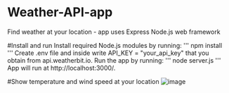 # Weather-API-app
Find weather at your location - app uses Express Node.js web framework

#Install and run 
Install required Node.js modules by running:
'''
npm install
'''
Create .env file and inside write API_KEY = "your_api_key" that you obtain from api.weatherbit.io. 
Run the app by running:
'''
node server.js
'''
App will run at http://localhost:3000/.

#Show temperature and wind speed at your location
![image](https://user-images.githubusercontent.com/94861828/192231483-57822d7d-29a0-4030-a2cb-1c535428264e.png)
